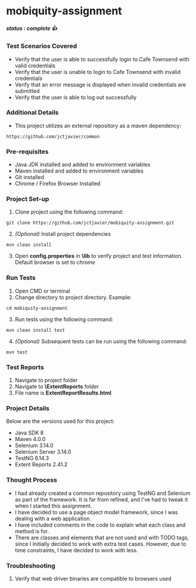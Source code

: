 # mobiquity-assignment
##### status : *complete* :+1:

### Test Scenarios Covered
- Verify that the user is able to successfully login to Cafe Townsend with valid credentials
- Verify that the user is unable to login to Cafe Townsend with invalid credentials
- Verify that an error message is displayed when invalid credentials are submitted
- Verify that the user is able to log out successfully

### Additional Details
- This project utilizes an external repository as a maven dependency:
```
https://github.com/jctjavier/common
```

### Pre-requisites
- Java JDK installed and added to environment variables
- Maven installed and added to environment variables
- Git installed
- Chrome / Firefox Browser Installed

### Project Set-up
1. Clone project using the following command: 
```
git clone https://github.com/jctjavier/mobiquity-assignment.git
```

2. _(Optional)_ Install project dependencies
```
mvn clean install
```

3. Open **config.properties** in **\lib** to verify project and test information. Default browser is set to *chrome*

### Run Tests
1. Open CMD or terminal
2. Change directory to project directory.
Example:
```
cd mobiquity-assignment
```

3. Run tests using the following command:
```
mvn clean install test
```

4. _(Optional)_ Subsequent tests can be run using the following command:
```
mvn test
```

### Test Reports
1. Navigate to project folder
2. Navigate to **\ExtentReports** folder
3. File name is **ExtentReportResults.html**

### Project Details
Below are the versions used for this project:
* Java SDK 8
* Maven 4.0.0
* Selenium 3.14.0
* Selenium Server 3.14.0 
* TestNG 6.14.3
* Extent Reports 2.41.2

### Thought Process
* I had already created a common repository using TestNG and Selenium as part of the framework. It is far from refined, and I've had to tweak it when I started this assignment. 
* I have decided to use a page object model framework, since I was dealing with a web application.
* I have included comments in the code to explain what each class and method is for.
* There are classes and elements that are not used and with TODO tags, since I initially decided to work with extra test cases. However, due to time constraints, I have decided to work with less. 

### Troubleshooting
1. Verify that web driver binaries are compatible to browsers used


